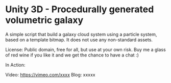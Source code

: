 # Unity 3D - Procedurally generated volumetric galaxy

A simple script that build a galaxy cloud system using a particle system, based on a template bitmap. It does not use any non-standard assets.

License: 
Public domain, free for all, but use at your own risk. 
Buy me a glass of red wine if you like it and we get the chance to have a chat :)

In Action:

Video: https://vimeo.com/xxxx
Blog: xxxxx


